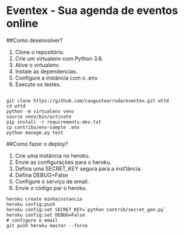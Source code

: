 # Eventex - Sua agenda de eventos online

##Como desenvolver?
1. Clone o repositório.
2. Crie um virtualenv com Python 3.6.
3. Ative o virtualenv.
4. Instale as dependencias.
5. Configure a instância com o .env
6. Execute os testes.

<code>
git clone https://github.com/caugustoarruda/eventex.git wttd
cd wttd
python -m virtualenv venv
source venv/bin/activate
pip install -r requirements-dev.txt
cp contribu/env-sample .env
python manage.py test
</code>

##Como fazer o deploy?
1. Crie uma instância no heroku.
2. Envie as configurações para o heroku.
3. Defina uma SECRET_KEY segura para a inst1ãncia.
4. Defina DEBUG=False
5. Configure o serviço de email.
6. Envie o código par o heroku.

```console
heroku create minhainstancia
heroku config:push
heroku config:set SECRET_KEY=`python contrib/secret_gen.py`
heroku config:set DEBUG=False
# configure o email
git push heroku master --force
```

